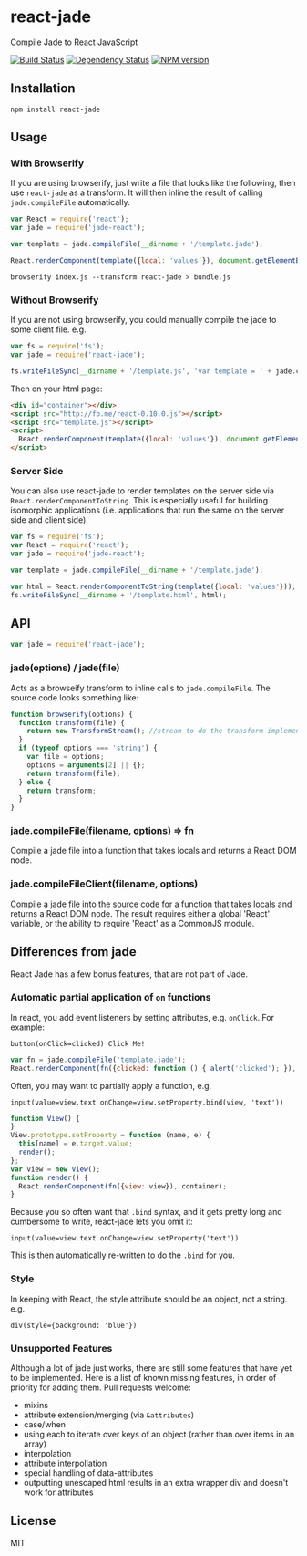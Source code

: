 # react-jade

Compile Jade to React JavaScript

[![Build Status](https://travis-ci.org/ForbesLindesay/react-jade.png?branch=master)](https://travis-ci.org/ForbesLindesay/react-jade)
[![Dependency Status](https://gemnasium.com/ForbesLindesay/react-jade.png)](https://gemnasium.com/ForbesLindesay/react-jade)
[![NPM version](https://badge.fury.io/js/react-jade.png)](http://badge.fury.io/js/react-jade)

## Installation

    npm install react-jade

## Usage

### With Browserify

If you are using browserify, just write a file that looks like the following, then use `react-jade` as a transform.  It will then inline the result of calling `jade.compileFile` automatically.

```js
var React = require('react');
var jade = require('jade-react');

var template = jade.compileFile(__dirname + '/template.jade');

React.renderComponent(template({local: 'values'}), document.getElementById('container'));
```

```
browserify index.js --transform react-jade > bundle.js
```

### Without Browserify

If you are not using browserify, you could manually compile the jade to some client file.  e.g.

```js
var fs = require('fs');
var jade = require('react-jade');

fs.writeFileSync(__dirname + '/template.js', 'var template = ' + jade.compileFileClient(__dirname + '/template.jade'));
```

Then on your html page:

```html
<div id="container"></div>
<script src="http://fb.me/react-0.10.0.js"></script>
<script src="template.js"></script>
<script>
  React.renderComponent(template({local: 'values'}), document.getElementById('container'));
</script>
```

### Server Side

You can also use react-jade to render templates on the server side via `React.renderComponentToString`.  This is especially useful for building isomorphic applications (i.e. applications that run the same on the server side and client side).

```js
var fs = require('fs');
var React = require('react');
var jade = require('jade-react');

var template = jade.compileFile(__dirname + '/template.jade');

var html = React.renderComponentToString(template({local: 'values'}));
fs.writeFileSync(__dirname + '/template.html', html);
```

## API

```js
var jade = require('react-jade');
```

### jade(options) / jade(file)

Acts as a browseify transform to inline calls to `jade.compileFile`.  The source code looks something like:

```js
function browserify(options) {
  function transform(file) {
    return new TransformStream(); //stream to do the transform implemented here
  }
  if (typeof options === 'string') {
    var file = options;
    options = arguments[2] || {};
    return transform(file);
  } else {
    return transform;
  }
}
```

### jade.compileFile(filename, options) => fn

Compile a jade file into a function that takes locals and returns a React DOM node.

### jade.compileFileClient(filename, options)

Compile a jade file into the source code for a function that takes locals and returns a React DOM node.  The result requires either a global 'React' variable, or the ability to require 'React' as a CommonJS module.

## Differences from jade

React Jade has a few bonus features, that are not part of Jade.

### Automatic partial application of `on` functions

In react, you add event listeners by setting attributes, e.g. `onClick`.  For example:

```jade
button(onClick=clicked) Click Me!
```
```js
var fn = jade.compileFile('template.jade');
React.renderComponent(fn({clicked: function () { alert('clicked'); }), container);
```

Often, you may want to partially apply a function, e.g.

```jade
input(value=view.text onChange=view.setProperty.bind(view, 'text'))
```
```js
function View() {
}
View.prototype.setProperty = function (name, e) {
  this[name] = e.target.value;
  render();
};
var view = new View();
function render() {
  React.renderComponent(fn({view: view}), container);
}
```

Because you so often want that `.bind` syntax, and it gets pretty long and cumbersome to write, react-jade lets you omit it:

```jade
input(value=view.text onChange=view.setProperty('text'))
```

This is then automatically re-written to do the `.bind` for you.

### Style

In keeping with React, the style attribute should be an object, not a string.  e.g.

```jade
div(style={background: 'blue'})
```

### Unsupported Features

Although a lot of jade just works, there are still some features that have yet to be implemented. Here is a list of known missing features, in order of priority for adding them. Pull requests welcome:

 - mixins
 - attribute extension/merging (via `&attributes`)
 - case/when
 - using each to iterate over keys of an object (rather than over items in an array)
 - interpolation
 - attribute interpollation
 - special handling of data-attributes
 - outputting unescaped html results in an extra wrapper div and doesn't work for attributes

## License

  MIT
